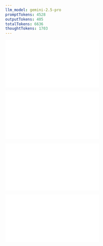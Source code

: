 ```yaml
---
llm_model: gemini-2.5-pro
promptTokens: 4528
outputTokens: 405
totalTokens: 6636
thoughtTokens: 1703
---
```


![@](steps/_.f1a5ca83.md)

![@](steps/prompt.6f018a02.md)

![@](steps/Assignment%202.0d5e618b.md)

![@](steps/response.b66a7f26.md)